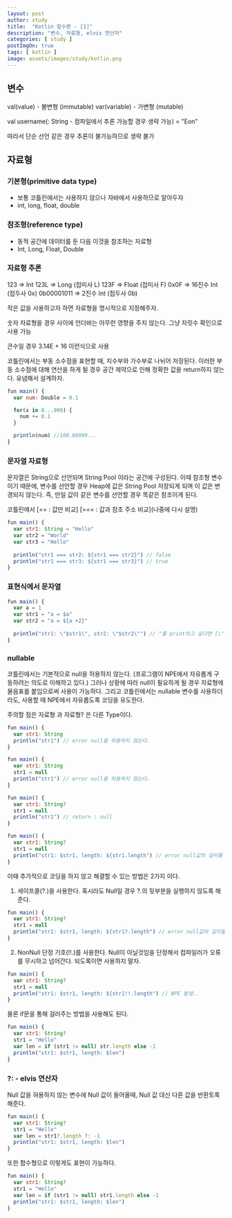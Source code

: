 ```yaml
---
layout: post
author: study
title:  "Kotlin 함수편 - [1]"
description: "변수, 자료형, elvis 연산자"
categories: [ study ]
postImgOn: true
tags: [ kotlin ]
image: assets/images/study/kotlin.png
---
```

 
## 변수
  val(value) - 불변형 (immutable)
  var(variable) - 가변형 (mutable)

  val username(: String - 컴파일에서 추론 가능할 경우 생략 가능) = "Eon"

  따라서 단순 선언 같은 경우 추론이 불가능하므로 생략 불가

## 자료형

### 기본형(primitive data type)
- 보통 코틀린에서는 사용하지 않으나 자바에서 사용하므로 알아두자
- int, long, float, double

### 참조형(reference type)
- 동적 공간에 데이터를 둔 다음 이것을 참조하는 자료형
- Int, Long, Float, Double

### 자료형 추론
123 => Int
123L => Long (접미사 L)
123F => Float (접미사 F)
0x0F => 16진수 Int (접두사 0x)
0b00001011 => 2진수 Int (접두사 0b)

작은 값을 사용하고자 하면 자료형을 명시적으로 지정해주자.

숫자 자료형을 경우 사이에 언더바는 아무런 영향을 주지 않는다. 그냥 자릿수 확인으로 사용 가능

큰수일 경우 3.14E + 16 이런식으로 사용

코틀린에서는 부동 소수점을 표현할 때, 지수부와 가수부로 나뉘어 저장된다. 이러한 부동 소수점에 대해 연산을 하게 될 경우 공간 제약으로 인해 정확한 값을 return하지 않는다. 유념해서 설계하자.

```javascript
fun main() {
  var num: Double = 0.1

  for(x in 0...999) {
    num += 0.1
  }

  println(num) //100.09999...
}
```

### 문자열 자료형

문자열은 String으로 선언되며 String Pool 이라는 공간에 구성된다. 이때 참조형 변수이기 때문에, 변수를 선언할 경우 Heap에 값은 String Pool 저장되게 되며 이 값은 변경되지 않는다. 즉, 만일 값이 같은 변수를 선언할 경우 똑같은 참조이게 된다. 

코틀린에서 [== : 값만 비교] [=== : 값과 참조 주소 비교](나중에 다시 설명)

```javascript
fun main() {
  var str1: String = "Hello"
  var str2 = "World"
  var str3 = "Hello"
  
  println("str1 === str2: ${str1 === str2}") // false
  println("str1 === str3: ${str1 === str3}") // true
}
```

### 표현식에서 문자열

```javascript
fun main() {
  var a = 1
  var str1 = "a = $a"
  var str2 = "a = ${a +2}"
  
  println("str1: \"$str1\", str2: \"$str2\"") // "를 print하고 싶다면 [\"] 이렇게 쓰면 된다.
}
```

### nullable
  코틀린에서는 기본적으로 null을 허용하지 않는다. (프로그램이 NPE에서 자유롭게 구동하려는 의도로 이해하고 있다.) 그러나 상황에 따라 null이 필요하게 될 경우 자료형에 물음표를 붙임으로써 사용이 가능하다. 그리고 코틀린에서는 nullable 변수를 사용하더라도, 사용할 때 NPE에서 자유롭도록 코딩을 유도한다.

  주의할 점은 자료형 과 자료형? 은 다른 Type이다.

```javascript
fun main() {
  var str1: String
  println("str1") // error null을 허용하지 않는다.
}
```
```javascript
fun main() {
  var str1: String
  str1 = null
  println("str1") // error null을 허용하지 않는다.
}
```
```javascript
fun main() {
  var str1: String?
  str1 = null
  println("str1") // return : null
}
```
```javascript
fun main() {
  var str1: String?
  str1 = null
  println("str1: $str1, length: ${str1.length") // error null값의 길이를 참조할 수 있게 된다.
}
```

이때 추가적으로 코딩을 하지 않고 해결할 수 있는 방법은 2가지 이다. 

1.  세이프콜(?.)을 사용한다. 
 혹시라도 Null일 경우 ?.의 뒷부분을 실행하지 않도록 해준다.

```javascript
fun main() {
  var str1: String?
  str1 = null
  println("str1: $str1, length: ${str1?.length") // error null값의 길이를 참조할 수 있게 된다.
}
```

2. NonNull 단정 기호(!!.)를 사용한다.
 Null이 아닐것임을 단정해서 컴파일러가 오류를 무시하고 넘어간다. 되도록이면 사용하지 말자.

```javascript
fun main() {
  var str1: String?
  str1 = null
  println("str1: $str1, length: ${str1!!.length") // NPE 발생..
}
```

물론 if문을 통해 걸러주는 방법을 사용해도 된다.

```javascript
fun main() {
  var str1: String?
  str1 = "Hello"
  var len = if (str1 != null) str.length else -1
  println("str1: $str1, length: $len")
}
```

### ?: - elvis 연산자
Null 값을 혀용하지 않는 변수에 Null 값이 들어올때, Null 값 대신 다른 값을 반환토록 해준다.

```javascript
fun main() {
  var str1: String?
  str1 = "Hello"
  var len = str1?.length ?: -1
  println("str1: $str1, length: $len")
}
```

또한 함수형으로 이렇게도 표현이 가능하다.

```javascript
fun main() {
  var str1: String?
  str1 = "Hello"
  var len = if (str1 != null) str1.length else -1
  println("str1: $str1, length: $len")
}
```